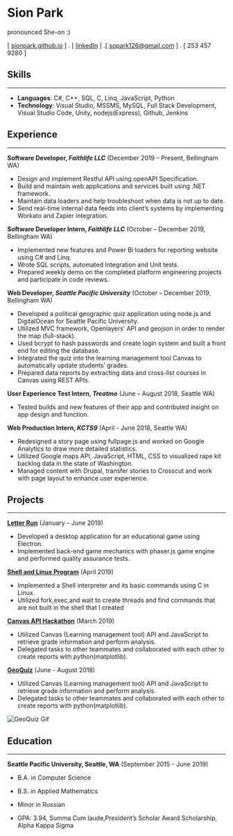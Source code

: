 # Sion Park
pronounced She-on :)

[ [sionpark.github.io](https://so-park.github.io) ] . [ [linkedIn](https://www.linkedin.com/in/sion-park) ] .[ sopark126@gmail.com ] . [ 253 457 9280 ]

## Skills

---

- **Languages**: C#, C++, SQL, C, Linq, JavaScript, Python
- **Technology**: Visual Studio, MSSMS, MySQL, Full Stack Development, Visual Studio Code, Unity, nodejs(Express), Github, Jenkins

## Experience

---

**Software Developer, *Faithlife LLC*** (December 2019 – Present, Bellingham WA)

- Design and implement Restful API using openAPI Specification.
- Build and maintain web applications and services built using .NET framework.
- Maintain data loaders and help troubleshoot when data is not up to date.
- Send real-time internal data feeds into client’s systems by implementing Workato and Zapier integration.

**Software Developer Intern, *Faithlife LLC*** (October – December 2019, Bellingham WA)

- Implemented new features and Power Bi loaders for reporting website using C# and Linq.
- Wrote SQL scripts, automated Integration and Unit tests.
- Prepared weekly demo on the completed platform engineering projects and participate in code reviews.

**Web Developer, *Seattle Pacific University*** (October – December 2019, Bellingham WA)

- Developed a political geographic quiz application using node.js and DigitalOcean for Seattle Pacific University.
- Utilized MVC framework, Openlayers’ API and geojson in order to render the map (full-stack).
- Used bcrypt to hash passwords and create login system and built a front end for editing the database.
- Integrated the quiz into the learning management tool Canvas to automatically update students’ grades.
- Prepared data reports by extracting data and cross-list courses in Canvas using REST APIs.

**User Experience Test Intern, *Treatmo*** (June – August 2018, Seattle WA)

- Tested builds and new features of their app and contributed insight on app design and function.

**Web Production Intern, *KCTS9*** (April - June 2018, Seattle WA)

- Redesigned a story page using fullpage.js and worked on Google Analytics to draw more detailed statistics.
- Utilized Google maps API, JavaScript, HTML, CSS to visualized rape kit backlog data in the state of Washington.
- Managed content with Drupal, transfer stories to Crosscut and work with page layout to enhance user experience.

## Projects

---

**[Letter Run](https://github.com/so-park/letterrun)** (January – June 2019)

- Developed a desktop application for an educational game using Electron.
- Implemented back-end game mechanics with phaser.js game engine and performed quality assurance tests.

**[Shell and Linux Program](https://github.com/so-park/csc3350-linux-utils)** (April 2019)

- Implemented a Shell interpreter and its basic commands using C in Linux.
- Utilized fork,exec,and wait to create threads and find commands that are not built in the shell that I created

**[Canvas API Hackathon](https://github.com/so-park/canvas-api-report)** (March 2019)

- Utilized Canvas (Learning management tool) API and JavaScript to retrieve grade information and perform analysis.
- Delegated tasks to other teammates and collaborated with each other to create reports with python(matplotlib).

**[GeoQuiz](https://github.com/so-park/geoquiz-application)** (June - August 2018)

- Utilized Canvas (Learning management tool) API and JavaScript to retrieve grade information and perform analysis.
- Delegated tasks to other teammates and collaborated with each other to create reports with python(matplotlib).

![GeoQuiz Gif](https://github.com/so-park/geoquiz-application/blob/master/images/quiz-demo.gif)

## Education

---

**Seattle Pacific University, Seattle, WA** (September 2015 - June 2019)

- B.A. in Computer Science
- B.S. in Applied Mathematics
- Minor in Russian

- GPA: 3.94, Summa Cum laude,President’s Scholar Award Scholarship, Alpha Kappa Sigma
